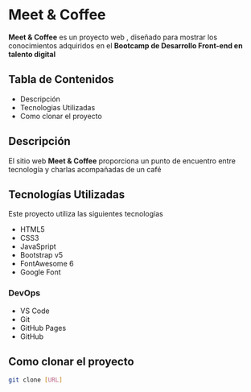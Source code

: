 # Meet & Coffee

**Meet & Coffee** es un proyecto web , diseñado para mostrar los conocimientos adquiridos en el **Bootcamp de Desarrollo Front-end en talento digital**

## Tabla de Contenidos
- Descripción
- Tecnologias Utilizadas
- Como clonar el proyecto

## Descripción
El sitio web **Meet & Coffee** proporciona un punto de encuentro entre tecnología y charlas acompañadas de un café

## Tecnologías Utilizadas
Este proyecto utiliza las siguientes tecnologías
- HTML5
- CSS3
- JavaSpript
- Bootstrap v5
- FontAwesome 6
- Google Font

### DevOps
- VS Code
- Git
- GitHub Pages
- GitHub

## Como clonar el proyecto
``` bash
git clone [URL]
```